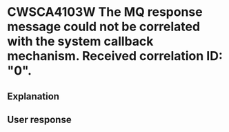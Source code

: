 # CWSCA4103W The MQ response message could not be correlated with the system callback mechanism. Received correlation ID: "0".

## Explanation

## User response